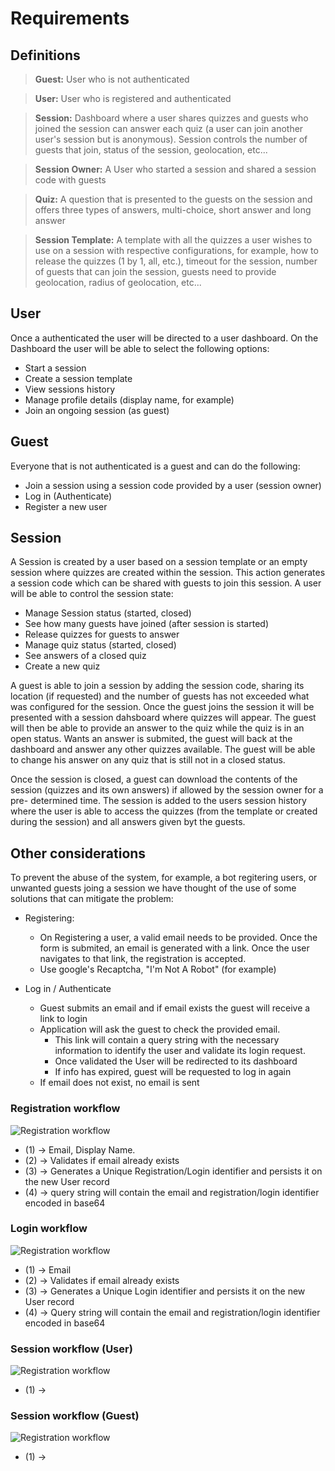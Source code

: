 # Requirements

## Definitions

> **Guest:**  User who is not authenticated

> **User:** User who is registered and authenticated

> **Session:** Dashboard where a user shares quizzes and guests who joined the session can answer each quiz (a user can join another user's session but is anonymous). Session controls the number of guests that join, status of the session, geolocation, etc...

> **Session Owner:** A User who started a session and shared a session code with guests

> **Quiz:** A question that is presented to the guests on the session and offers three types of answers, multi-choice, short answer and long answer

> **Session Template:** A template with all the quizzes a user wishes to use on a session with respective configurations, for example, how to release the quizzes (1 by 1, all, etc.), timeout for the session, number of guests that can join the session, guests need to provide geolocation, radius of geolocation, etc...

## User

Once a authenticated the user will be directed to a user dashboard. On the Dashboard the user will be able to select the following options:

- Start a session
- Create a session template
- View sessions history
- Manage profile details (display name, for example)
- Join an ongoing session (as guest)

## Guest

Everyone that is not authenticated is a guest and can do the following:

- Join a session using a session code provided by a user (session owner)
- Log in (Authenticate)
- Register a new user

## Session

A Session is created by a user based on a session template or an empty session where quizzes are created within the session. This action generates a session code which can be shared with guests to join this session.
A user will be able to control the session state:

- Manage Session status (started, closed)
- See how many guests have joined (after session is started)
- Release quizzes for guests to answer
- Manage quiz status (started, closed)
- See answers of a closed quiz
- Create a new quiz
  
A guest is able to join a session by adding the session code, sharing its location (if requested) and the number of guests has not exceeded what was configured for the session. Once the guest joins the session it will be presented with a session dahsboard where quizzes will appear. The guest will then be able to provide an answer to the quiz while the quiz is in an open status. Wants an answer is submited, the guest will back at the dashboard and answer any other quizzes available. The guest will be able to change his answer on any quiz that is still not in a closed status.

Once the session is closed, a guest can download the contents of the session (quizzes and its own answers) if allowed by the session owner for a pre- determined time. The session is added to the users session history where the user is able to access the quizzes (from the template or created during the session) and all answers given byt the guests.

## Other considerations

To prevent the abuse of the system, for example, a bot regitering users, or unwanted guests joing a session we have thought of the use of some solutions that can mitigate the problem:

- Registering:
  - On Registering a user, a valid email needs to be provided. Once the form is submited, an email is generated with a link. Once the user navigates to that link, the registration is accepted.
  - Use google's Recaptcha, "I'm Not A Robot" (for example)

- Log in / Authenticate
  - Guest submits an email and if email exists the guest will receive a link to login
  - Application will ask the guest to check the provided email.
    - This link will contain a query string with the necessary information to identify the user and validate its login request.
    - Once validated the User will be redirected to its dashboard
    - If info has expired, guest will be requested to log in again
  - If email does not exist, no email is sent

### Registration workflow

![Registration workflow](RegisterUser.png)

- (1) -> Email, Display Name.
- (2) -> Validates if email already exists
- (3) -> Generates a Unique Registration/Login identifier and persists it on the new User record
- (4) -> query string will contain the email and registration/login identifier encoded in base64

### Login workflow

![Registration workflow](LoginUser.png)

- (1) -> Email
- (2) -> Validates if email already exists
- (3) -> Generates a Unique Login identifier and persists it on the new User record
- (4) -> Query string will contain the email and registration/login identifier encoded in base64

### Session workflow (User)

![Registration workflow](SessionUser.png)

- (1) ->

### Session workflow (Guest)

![Registration workflow](SessionGuest.png)

- (1) ->